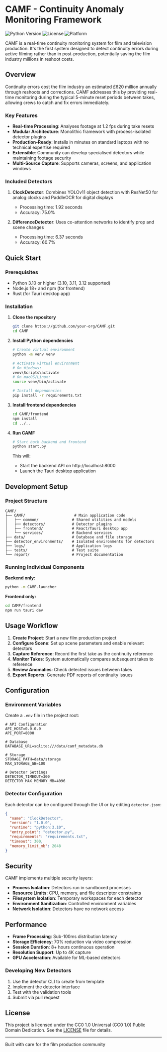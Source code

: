 # CAMF - Continuity Anomaly Monitoring Framework

![Python Version](https://img.shields.io/badge/python-3.10%2B-blue)
![License](https://img.shields.io/badge/license-CC0%201.0-green)
![Platform](https://img.shields.io/badge/platform-Windows%20%7C%20macOS%20%7C%20Linux-lightgrey)

CAMF is a real-time continuity monitoring system for film and television production. It's the first system designed to detect continuity errors during active filming rather than in post-production, potentially saving the film industry millions in reshoot costs.

## Overview

Continuity errors cost the film industry an estimated £620 million annually through reshoots and corrections. CAMF addresses this by providing real-time monitoring during the typical 5-minute reset periods between takes, allowing crews to catch and fix errors immediately.

### Key Features

- **Real-time Processing**: Analyses footage at 1.2 fps during take resets
- **Modular Architecture**: Monolithic framework with process-isolated detector plugins
- **Production-Ready**: Installs in minutes on standard laptops with no technical expertise required
- **Extensible**: Community can develop specialised detectors while maintaining footage security
- **Multi-Source Capture**: Supports cameras, screens, and application windows

### Included Detectors

1. **ClockDetector**: Combines YOLOv11 object detection with ResNet50 for analog clocks and PaddleOCR for digital displays
   - Processing time: 1.92 seconds
   - Accuracy: 75.0%

2. **DifferenceDetector**: Uses co-attention networks to identify prop and scene changes
   - Processing time: 6.37 seconds
   - Accuracy: 60.7%

## Quick Start

### Prerequisites

- Python 3.10 or higher (3.10, 3.11, 3.12 supported)
- Node.js 18+ and npm (for frontend)
- Rust (for Tauri desktop app)

### Installation

1. **Clone the repository**
   ```bash
   git clone https://github.com/your-org/CAMF.git
   cd CAMF
   ```

2. **Install Python dependencies**
   ```bash
   # Create virtual environment
   python -m venv venv
   
   # Activate virtual environment
   # On Windows:
   venv\Scripts\activate
   # On macOS/Linux:
   source venv/bin/activate
   
   # Install dependencies
   pip install -r requirements.txt
   ```

3. **Install frontend dependencies**
   ```bash
   cd CAMF/frontend
   npm install
   cd ../..
   ```

4. **Run CAMF**
   ```bash
   # Start both backend and frontend
   python start.py
   ```

   This will:
   - Start the backend API on http://localhost:8000
   - Launch the Tauri desktop application

## Development Setup

### Project Structure

```
CAMF/
├── CAMF/                      # Main application code
│   ├── common/               # Shared utilities and models
│   ├── detectors/            # Detector plugins
│   ├── frontend/             # React/Tauri desktop app
│   └── services/             # Backend services
├── data/                     # Database and file storage
├── detector_environments/    # Isolated environments for detectors
├── logs/                     # Application logs
├── tests/                    # Test suite
└── report/                   # Project documentation
```

### Running Individual Components

**Backend only:**
```bash
python -m CAMF.launcher
```

**Frontend only:**
```bash
cd CAMF/frontend
npm run tauri dev
```

## Usage Workflow

1. **Create Project**: Start a new film production project
2. **Configure Scene**: Set up scene parameters and enable relevant detectors
3. **Capture Reference**: Record the first take as the continuity reference
4. **Monitor Takes**: System automatically compares subsequent takes to reference
5. **Review Anomalies**: Check detected issues between takes
6. **Export Reports**: Generate PDF reports of continuity issues

## Configuration

### Environment Variables

Create a `.env` file in the project root:

```env
# API Configuration
API_HOST=0.0.0.0
API_PORT=8000

# Database
DATABASE_URL=sqlite:///data/camf_metadata.db

# Storage
STORAGE_PATH=data/storage
MAX_STORAGE_GB=100

# Detector Settings
DETECTOR_TIMEOUT=300
DETECTOR_MAX_MEMORY_MB=4096
```

### Detector Configuration

Each detector can be configured through the UI or by editing `detector.json`:

```json
{
  "name": "ClockDetector",
  "version": "1.0.0",
  "runtime": "python:3.10",
  "entry_point": "detector.py",
  "requirements": "requirements.txt",
  "timeout": 300,
  "memory_limit_mb": 2048
}
```

## Security

CAMF implements multiple security layers:

- **Process Isolation**: Detectors run in sandboxed processes
- **Resource Limits**: CPU, memory, and file descriptor constraints
- **Filesystem Isolation**: Temporary workspaces for each detector
- **Environment Sanitization**: Controlled environment variables
- **Network Isolation**: Detectors have no network access

## Performance

- **Frame Processing**: Sub-100ms distribution latency
- **Storage Efficiency**: 70% reduction via video compression
- **Session Duration**: 8+ hours continuous operation
- **Resolution Support**: Up to 4K capture
- **GPU Acceleration**: Available for ML-based detectors

### Developing New Detectors

1. Use the detector CLI to create from template
2. Implement the detector interface
3. Test with the validation tools
4. Submit via pull request

## License

This project is licensed under the CC0 1.0 Universal (CC0 1.0) Public Domain Dedication. See the [LICENSE](LICENSE) file for details.



---

Built with care for the film production community
